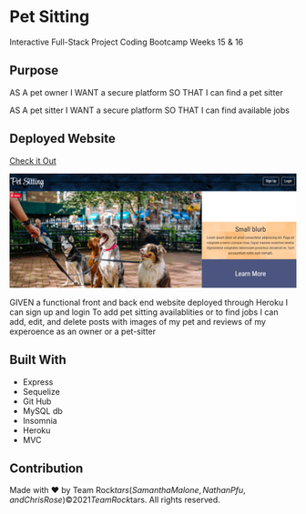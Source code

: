 # Pet Sitting
Interactive Full-Stack Project
Coding Bootcamp Weeks 15 & 16

## Purpose
AS A pet owner
I WANT a secure platform
SO THAT I can find a pet sitter

AS A pet sitter
I WANT a secure platform
SO THAT I can find available jobs

## Deployed Website
[Check it Out](https://rockstars-pet-sitting.herokuapp.com/)

![Image of Pet Sitting](screenshot.PNG)

GIVEN a functional front and back end website deployed through Heroku
I can sign up and login
To add pet sitting availablities or to find jobs
I can add, edit, and delete posts with images of my pet and reviews of my experoence as an owner or a pet-sitter

## Built With
* Express
* Sequelize
* Git Hub
* MySQL db
* Insomnia
* Heroku
* MVC

## Contribution
Made with ❤️ by Team Rock$tars (Samantha Malone, Nathan Pfu, and Chris Rose)
© 2021 Team Rock$tars. All rights reserved.
